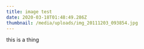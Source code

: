 ```yaml
---
title: image test
date: 2020-03-18T01:48:49.286Z
thumbnail: /media/uploads/img_20111203_093854.jpg
---
```

this is a thing